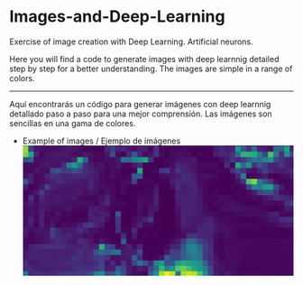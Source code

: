 # Images-and-Deep-Learning
Exercise of image creation with Deep Learning.  Artificial neurons.

Here you will find a code to generate images with deep learnnig detailed step by step for a better understanding.
The images are simple in a range of colors. 

---------------

Aquí encontrarás un código para generar imágenes con deep learnnig detallado paso a paso para una mejor comprensión.
Las imágenes son sencillas en una gama de colores. 


* Example of images / Ejemplo de imágenes 
![Example of images](https://github.com/AlejandroMeyer/Images-and-Deep-Learning/blob/main/imgDL.png)
